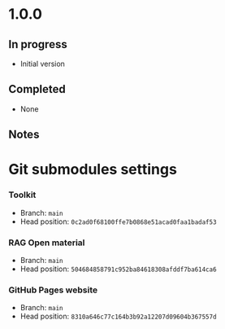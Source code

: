 # 1.0.0

## In progress

- Initial version

## Completed

- None

## Notes

# Git submodules settings

### Toolkit

- Branch: `main`
- Head position: `0c2ad0f68100ffe7b0868e51acad0faa1badaf53`

### RAG Open material

- Branch: `main`
- Head position: `504684858791c952ba84618308afddf7ba614ca6`

### GitHub Pages website

- Branch: `main`
- Head position: `8310a646c77c164b3b92a12207d09604b367557d`
